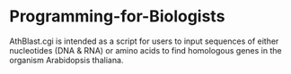 # Programming-for-Biologists

AthBlast.cgi is intended as a script for users to input sequences of either nucleotides (DNA & RNA) or amino acids to find homologous genes 
in the organism Arabidopsis thaliana.
